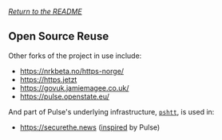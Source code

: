 _[Return to the README](https://github.com/18F/pulse#readme)_

## Open Source Reuse
Other forks of the project in use include:

* https://nrkbeta.no/https-norge/
* https://https.jetzt
* https://govuk.jamiemagee.co.uk/
* https://pulse.openstate.eu/

And part of Pulse's underlying infrastructure, [`pshtt`](https://github.com/dhs-ncats/pshtt), is used in:

* https://securethe.news ([inspired](https://securethe.news/blog/introducing-secure-news-automated-tool-tracking-adoption-https-encryption-across-news-websites/) by Pulse)

